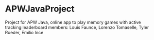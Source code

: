 # APWJavaProject
Project for APW Java, online app to play memory games with active tracking leaderboard
members: Louis Faunce, Lorenzo Tomaselle, Tyler Roeder, Emilio Ince
